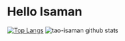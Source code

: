 # Hello Isaman
[![Top Langs](https://github-readme-stats.vercel.app/api/top-langs/?username=tao-isaman&theme=vue-dark)](https://github.com/tao-Isaman/)
![tao-isaman github stats](https://github-readme-stats.vercel.app/api?username=tao-isaman&show_icons=true&theme=vue-dark)
